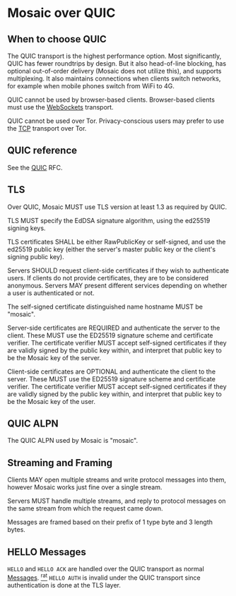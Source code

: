 # Mosaic over QUIC

## When to choose QUIC

The QUIC transport is the highest performance option.
Most significantly, QUIC has fewer roundtrips by design.
But it also head-of-line blocking, has optional out-of-order delivery (Mosaic does
not utilize this), and supports multiplexing. It also maintains connections when
clients switch networks, for example when mobile phones switch from WiFi to 4G.

QUIC cannot be used by browser-based clients. Browser-based clients must use the
[WebSockets](websockets.md) transport.

QUIC cannot be used over Tor. Privacy-conscious users may prefer to use the
[TCP](tcp.md) transport over Tor.

## QUIC reference

See the [QUIC](https://datatracker.ietf.org/doc/html/rfc/rfc9000) RFC.

## TLS

Over QUIC, Mosaic MUST use TLS version at least 1.3 as required by QUIC.

TLS MUST specify the EdDSA signature algorithm, using the ed25519 signing
keys.

TLS certificates SHALL be either RawPublicKey or self-signed, and use
the ed25519 public key (either the server's master public key or the client's
signing public key).

Servers SHOULD request client-side certificates if they wish to authenticate
users. If clients do not provide certificates, they are to be considered
anonymous. Servers MAY present different services depending on whether a user is
authenticated or not.

The self-signed certificate distinguished name hostname MUST be "mosaic".

Server-side certificates are REQUIRED and authenticate the server to the client.
These MUST use the ED25519 signature scheme and certificate verifier.
The certificate verifier MUST accept self-signed certificates if they are validly
signed by the public key within, and interpret that public key to be the Mosaic
key of the server.

Client-side certificates are OPTIONAL and authenticate the client to the server.
These MUST use the ED25519 signature scheme and certificate verifier.
The certificate verifier MUST accept self-signed certificates if they are validly
signed by the public key within, and interpret that public key to be the Mosaic
key of the user.

## QUIC ALPN

The QUIC ALPN used by Mosaic is "mosaic".

## Streaming and Framing

Clients MAY open multiple streams and write protocol messages into them, however Mosaic
works just fine over a single stream.

Servers MUST handle multiple streams, and reply to protocol messages on the same stream
from which the request came down.

Messages are framed based on their prefix of 1 type byte and 3 length bytes.

## HELLO Messages

`HELLO` and `HELLO ACK` are handled over the QUIC transport as normal
[Messages](messages.md). [<sup>rat</sup>](rationale.md#0-rtt)  `HELLO AUTH` is
invalid under the QUIC transport since authentication is done at the TLS layer.

